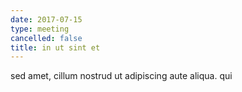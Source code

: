 ```yaml
---
date: 2017-07-15
type: meeting
cancelled: false
title: in ut sint et
---
```

sed amet, cillum nostrud ut adipiscing aute aliqua. qui
